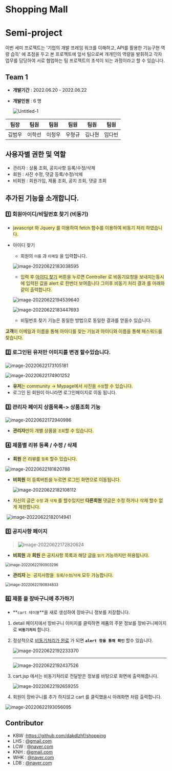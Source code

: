 # Shopping Mall

# Semi-project

이번 세미 프로젝트는  '기업의 개발 프레임 워크를 이해하고, API를 활용한 기능구현 역량 습득' 에 초점을 두고 본 프로젝트에 앞서 팀으로써 개개인의 역량을 발휘하고 각자 업무를 담당하여 서로 협업하는 팀 프로젝트의 초석이 되는 과정이라고 할 수 있습니다.





## Team 1

- **개발기간** :  2022.06.20 - 2022.06.22

- **개발인원** :  6 명

  

  ![Untitled-1](https://user-images.githubusercontent.com/101780699/174955026-3f5c32d2-83e5-47b1-b67e-6e37cd34eeea.jpg)

| 팀장   | 팀원   | 팀원   | 팀원   | 팀원   | 팀원   |
| ------ | ------ | ------ | ------ | ------ | ------ |
| 김범우 | 이학선 | 이청우 | 우형규 | 김나현 | 임다빈 |







## 사용자별 권한 및 역할

- 관리자 : 상품 조회, 공지사항 등록/수정/삭제
- 회원  : 사진 수정, 댓글 등록/수정/삭제
- 비회원     : 회원가입, 제품 조회, 공지 조회, 댓글 조회







## 추가된 기능을 소개합니다.



### :one: 회원아이디/비밀번호 찾기 (비동기)

* <span style="color: #2D3748; background-color:#fff5b1;"> javascript 와 Jquery 를 이용하여 fetch 함수를 이용하여 비동기 처리 하였습니다.</span>

* 아이디 찾기

  *  회원의 `이름` 과 `이메일` 을 입력합니다.

    ![image-20220622183038595](https://user-images.githubusercontent.com/80139780/175011940-7bb873ba-cb7e-4dc2-9d10-217eec689e54.png)

  * <span style="color: #2D3748; background-color:#fff5b1;"> 입력 후 <u>아이디 찾기</u> 버튼을 누르면 Controller 로 비동기요청을 보내지는동시에 입력된 값을 alert 로 한번더 보여줍니다 그이후 비동기 처리 결과 를 아래와 같이 출력합니다.</span>

  ![image-20220622194539640](https://user-images.githubusercontent.com/80139780/175011672-6731e2bc-e6f0-4e49-9c34-fe9bf754c001.png)

  

  ![image-20220622183447693](https://user-images.githubusercontent.com/80139780/175012115-7c9799ab-1569-4edc-86a0-697cdb941051.png)

  * 비밀번호 찾기 기능은 동일한 방법으로 동일한 결과를 얻을수 있습니다.





<span style="color: #2D3748; background-color:#fff5b1;"> **고객**이 이메일과 이름을 통해 아이디를 찾는 기능과 아이디와 이름을 통해 패스워드를 찾습니다.</span>






### :two:  로그인된 유저만 이미지를 변경 할수있습니다.

![image-20220622173105181](https://user-images.githubusercontent.com/80139780/175012272-50eaaec3-595c-48ae-b1f6-e7833c94db98.png)

![image-20220622174901252](https://user-images.githubusercontent.com/80139780/175012398-38bb461c-a774-4324-93bc-1274010b2205.png)



* <span style="color: #2D3748; background-color:#fff5b1;"> **유저**는 community -> Mypage에서 사진을 `수정`할 수 있습니다.</span>
* 로그인 된 회원이 아니라면 로그인페이지로 이동 됩니다.




### :three:  관리자 페이지 상품목록-> 상품조회 기능

![image-20220622172940986](https://user-images.githubusercontent.com/80139780/175012564-35a19567-66ee-4a2f-8ac9-41c15912722b.png)



* <span style="color: #2D3748; background-color:#fff5b1;"> **관리자**만이 개별 상품을 `조회`할 수 있습니다.</span>





### :four: 제품별  리뷰 등록 / 수정 / 삭제  



* <span style="color: #2D3748; background-color:#fff5b1;"> **회원** 은 리뷰를 `등록` 할수 있습니다.</span>

![image-20220622181820788](../../AppData/Roaming/Typora/typora-user-images/image-20220622181820788.png)



* <span style="color: #2D3748; background-color:#fff5b1;"> **비회원** 이 등록버튼을 누르면 로그인 화면으로 이동됩니다.</span>

  ![image-20220622182108112](../../AppData/Roaming/Typora/typora-user-images/image-20220622182108112.png)



* <span style="color: #2D3748; background-color:#fff5b1;"> 자신의 글은 `수정` 과 `삭제` 를 할수있지만 **다른회원** 댓글은 수정 하거나 삭제 할수 없게 제한합니다.</span>

​	![image-20220622182014941](../../AppData/Roaming/Typora/typora-user-images/image-20220622182014941.png)



###  :five: 공지사항 페이지    

>![image-20220622172820624](../../AppData/Roaming/Typora/typora-user-images/image-20220622172820624.png)



* <span style="color: #2D3748; background-color:#fff5b1;">**비회원** 과 **회원** 은 공지사항 목록과 해당 글을 `읽기` 기능까지만 허용됩니다.</span>

<img src="../../AppData/Roaming/Typora/typora-user-images/image-20220622190903296.png" alt="image-20220622190903296" style="zoom:80%;" />

* <span style="color: #2D3748; background-color:#fff5b1;"> **관리자** 는  공지사항을  `등록`/`수정`/`삭제` 모두 가능합니다.</span>

<img src="../../AppData/Roaming/Typora/typora-user-images/image-20220622190834833.png" alt="image-20220622190834833" style="zoom:80%;" />

### :six: 제품 을 장바구니에 추가하기

* **`cart 테이블`**을 새로 생성하여 장바구니 정보를 저장합니다.

1) detail 페이지에서 장바구니 이미지를 클릭하면 제품의 주문 정보를  장바구니페이지로 **`비동기처리`** 합니다.

2) 정상적으로 <u>비동기처리가 완료</u> 가 되면 **`alert 창을 통해 확인`** 할수 있습니다.

   ![image-20220622192233370](../../AppData/Roaming/Typora/typora-user-images/image-20220622192233370.png)

   ***

   ![image-20220622192437526](../../AppData/Roaming/Typora/typora-user-images/image-20220622192437526.png)

3) cart.jsp 에서는 비동기처리로 전달받은 정보를 바탕으로 화면에 출력해줍니다.

   

   ![image-20220622192659255](../../AppData/Roaming/Typora/typora-user-images/image-20220622192659255.png)

   

4) 회원이 장바구니를 추가 하지않고 cart 를 클릭했을시 아래화면 처럼 출력합니다.

![image-20220622193056095](../../AppData/Roaming/Typora/typora-user-images/image-20220622193056095.png)






## Contributor

- KBW :https://github.com/dakdlzhf/shopping
- LHS  : [@gmail.com](mailto:@gmail.com)
- LCW : [@naver.com](mailto:@naver.com)
- KNH : [@gmail.com](mailto:@gmail.com)
- WHK : [@naver.com](mailto:@naver.com)
- LDB : [@naver.com](mailto:@naver.com)
